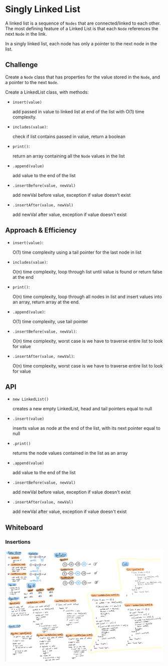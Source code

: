 # Singly Linked List

A linked list is a sequence of `Nodes` that are connected/linked to each other. The most defining feature of a Linked List is that each `Node` references the next `Node` in the link.

In a singly linked list, each node has only a pointer to the next node in the list.

## Challenge
Create a `Node` class that has properties for the value stored in the `Node`, and a pointer to the next `Node`.

Create a LinkedList class, with methods:

 * `insert(value)`

    add passed in value to linked list at end of the list with O(1) time complexity.

 * `includes(value)`:

    check if list contains passed in value, return a boolean

 * `print()`:

    return an array containing all the `Node` values in the list

* `.append(value)`

    add value to the end of the list

* `.insertBefore(value, newVal)`

    add newVal before value, exception if value doesn't exist

* `.insertAfter(value, newVal)`

    add newVal after value, exception if value doesn't exist
    

## Approach & Efficiency

* `insert(value)`: 

    O(1) time complexity using a tail pointer for the last node in list

* `includes(value)`:

    O(n) time complexity, loop through list until value is found or return false at the end

* `print()`:

    O(n) time complexity, loop through all nodes in list and insert values into an array, return array at the end.

* `.append(value)`:

    O(1) time complexity, use tail pointer

* `.insertBefore(value, newVal)`:

    O(n) time complexity, worst case is we have to traverse entire list to look for value

* `.insertAfter(value, newVal)`:

    O(n) time complexity, worst case is we have to traverse entire list to look for value

## API
<!-- Description of each method publicly available to your Linked List -->

* `new LinkedList()`

    creates a new empty LinkedList, head and tail pointers equal to null

* `.insert(value)`

    inserts value as node at the end of the list, with its next pointer equal to null

* `.print()`

    returns the node values contained in the list as an array

* `.append(value)`

    add value to the end of the list

* `.insertBefore(value, newVal)`

    add newVal before value, exception if value doesn't exist

* `.insertAfter(value, newVal)`

    add newVal after value, exception if value doesn't exist

## Whiteboard

### Insertions
![Insertions Whiteboard](./assets/insertions.jpeg)

